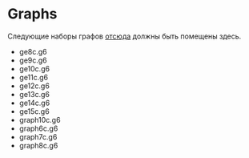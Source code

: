 # Graphs
Следующие наборы графов [отсюда](https://users.cecs.anu.edu.au/~bdm/data/graphs.html) должны быть помещены здесь.

* ge8c.g6
* ge9c.g6
* ge10c.g6
* ge11c.g6
* ge12c.g6
* ge13c.g6
* ge14c.g6
* ge15c.g6
* graph10c.g6
* graph6c.g6
* graph7c.g6
* graph8c.g6
